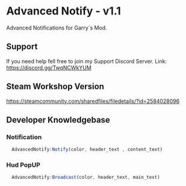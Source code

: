 # Advanced Notify - v1.1
Advanced Notifications for Garry´s Mod.

## Support
If you need help fell free to join my Support Discord Server.
Link: https://discord.gg/TwqNCWkYUM

## Steam Workshop Version
https://steamcommunity.com/sharedfiles/filedetails/?id=2584028096

## Developer Knowledgebase

### Notification

```javascript
  AdvancedNotify:Notify(color, header_text , content_text)
```

### Hud PopUP

```javascript
  AdvancedNotify:Broadcast(color, header_text, main_text)
```
